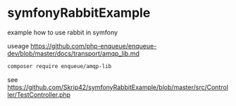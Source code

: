 # symfonyRabbitExample
example how to use rabbit in symfony

useage https://github.com/php-enqueue/enqueue-dev/blob/master/docs/transport/amqp_lib.md

```bash
composer require enqueue/amqp-lib
```

see https://github.com/Skrip42/symfonyRabbitExample/blob/master/src/Controller/TestController.php

